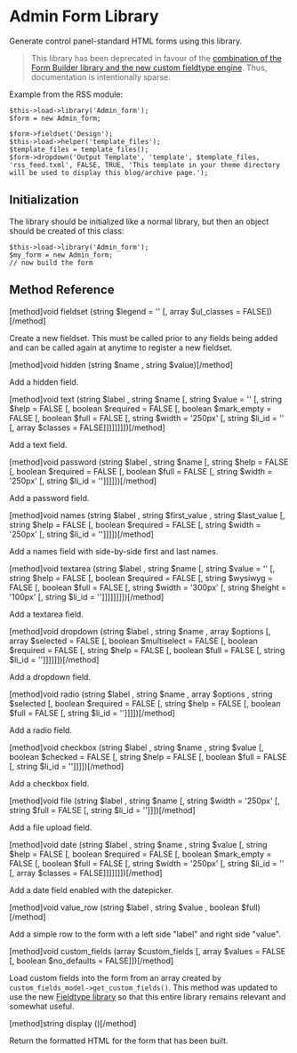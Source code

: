 # Admin Form Library

Generate control panel-standard HTML forms using this library.

> This library has been deprecated in favour of the [combination of the Form Builder library and the new custom fieldtype engine](/docs/developers/forms).  Thus, documentation is intentionally sparse.

Example from the RSS module:

```
$this->load->library('Admin_form');
$form = new Admin_form;

$form->fieldset('Design');
$this->load->helper('template_files');
$template_files = template_files();
$form->dropdown('Output Template', 'template', $template_files, 'rss_feed.txml', FALSE, TRUE, 'This template in your theme directory will be used to display this blog/archive page.');
```

## Initialization

The library should be initialized like a normal library, but then an object should be created of this class:

```
$this->load->library('Admin_form');
$my_form = new Admin_form;
// now build the form
```

## Method Reference

[method]void fieldset (string $legend = '' [, array $ul_classes = FALSE])[/method]

Create a new fieldset.  This must be called prior to any fields being added and can be called again at anytime to register a new fieldset.

[method]void hidden (string $name , string $value)[/method]

Add a hidden field.

[method]void text (string $label , string $name [, string $value = '' [, string $help = FALSE [, boolean $required = FALSE [, boolean $mark_empty = FALSE [, boolean $full = FALSE [, string $width = '250px' [, string $li_id = '' [, array $classes = FALSE]]]]]]]])[/method]

Add a text field.

[method]void password (string $label , string $name [, string $help = FALSE [, boolean $required = FALSE [, boolean $full = FALSE [, string $width = '250px' [, string $li_id = '']]]]])[/method]

Add a password field.

[method]void names (string $label , string $first_value , string $last_value [, string $help = FALSE [, boolean $required = FALSE [, string $width = '250px' [, string $li_id = '']]]])[/method]

Add a names field with side-by-side first and last names.

[method]void textarea (string $label , string $name [, string $value = '' [, string $help = FALSE [, boolean $required = FALSE [, string $wysiwyg = FALSE [, boolean $full = FALSE [, string $width = '300px' [, string $height = '100px' [, string $li_id = '']]]]]]]])[/method]

Add a textarea field.

[method]void dropdown (string $label , string $name , array $options [, array $selected = FALSE [, boolean $multiselect = FALSE [, boolean $required = FALSE [, string $help = FALSE [, boolean $full = FALSE [, string $li_id = '']]]]]])[/method]

Add a dropdown field.

[method]void radio (string $label , string $name , array $options , string $selected [, boolean $required = FALSE [, string $help = FALSE [, boolean $full = FALSE [, string $li_id = '']]]])[/method]

Add a radio field.

[method]void checkbox (string $label , string $name , string $value [, boolean $checked = FALSE [, string $help = FALSE [, boolean $full = FALSE [, string $li_id = '']]]])[/method]

Add a checkbox field.

[method]void file (string $label , string $name [, string $width = '250px' [, string $full = FALSE [, string $li_id = '']]])[/method]

Add a file upload field.

[method]void date (string $label , string $name , string $value [, string $help = FALSE [, boolean $required = FALSE [, boolean $mark_empty = FALSE [, boolean $full = FALSE [, string $width = '250px' [, string $li_id = '' [, array $classes = FALSE]]]]]]])[/method]

Add a date field enabled with the datepicker.

[method]void value_row (string $label , string $value , boolean $full)[/method]

Add a simple row to the form with a left side "label" and right side "value".

[method]void custom_fields (array $custom_fields [, array $values = FALSE [, boolean $no_defaults = FALSE]])[/method]

Load custom fields into the form from an array created by `custom_fields_model->get_custom_fields()`.  This method was updated to use the new [Fieldtype library](/docs/developers/reference/fieldtype_library) so that this entire library remains relevant and somewhat useful.

[method]string display ()[/method]

Return the formatted HTML for the form that has been built.
